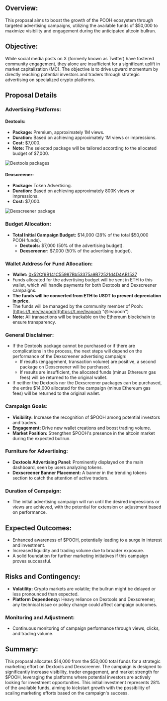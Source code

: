 ## Overview:

This proposal aims to boost the growth of the POOH ecosystem through targeted advertising campaigns, utilizing the available funds of $50,000 to maximize visibility and engagement during the anticipated altcoin bullrun.

## Objective:

While social media posts on X (formerly known as Twitter) have fostered community engagement, they alone are insufficient for a significant uplift in market capitalization (MC). The objective is to drive upward momentum by directly reaching potential investors and traders through strategic advertising on specialized crypto platforms.

## Proposal Details

### Advertising Platforms:

#### **Dextools:**

- **Package:** Premium, approximately 1M views.  
- **Duration:** Based on achieving approximately 1M views or impressions.  
- **Cost:** $7,000.  
- **Note:** The selected package will be tailored according to the allocated budget of $7,000.  

![Dextools packages](https://static.tally.xyz/9033b756-108d-414a-adb9-b76f574f8778_original.png "Dextools packages")

#### **Dexscreener:**

- **Package:** Token Advertising.  
- **Duration:** Based on achieving approximately 800K views or impressions.  
- **Cost:** $7,000.  

![Dexscreener package](https://static.tally.xyz/859572c0-e9ce-4ed8-a0d5-446f9151bcb1_original.png "Dexscreener package")

### Budget Allocation:

- **Total Initial Campaign Budget:** $14,000 (28% of the total $50,000 POOH funds).  
  - **Dextools:** $7,000 (50% of the advertising budget).  
  - **Dexscreener:** $7,000 (50% of the advertising budget).  

### Wallet Address for Fund Allocation:

- **Wallet:** [0x52Cf9B141C55987Bb53375a9B72521d4D4AB1537](https://etherscan.io/address/0x52Cf9B141C55987Bb53375a9B72521d4D4AB1537 "0x52Cf9B141C55987Bb53375a9B72521d4D4AB1537")  
- Funds allocated for the advertising budget will be sent in ETH to this wallet, which will handle payments for both Dextools and Dexscreener campaigns.  
- **The funds will be converted from ETH to USDT to prevent depreciation in price.**  
- The funds will be managed by the community member of Pooh: [https://t.me/leapooh](https://t.me/leapooh "@leapooh")  
- **Note:** All transactions will be trackable on the Ethereum blockchain to ensure transparency.  

### General Disclaimer:

- If the Dextools package cannot be purchased or if there are complications in the process, the next steps will depend on the performance of the Dexscreener advertising campaign:  
  - If results (engagement, transaction volume) are positive, a second package on Dexscreener will be purchased.  
  - If results are insufficient, the allocated funds (minus Ethereum gas fees) will be returned to the original wallet.  
- If neither the Dextools nor the Dexscreener packages can be purchased, the entire $14,000 allocated for the campaign (minus Ethereum gas fees) will be returned to the original wallet.  

### Campaign Goals:

- **Visibility:** Increase the recognition of $POOH among potential investors and traders.  
- **Engagement:** Drive new wallet creations and boost trading volume.  
- **Market Position:** Strengthen $POOH's presence in the altcoin market during the expected bullrun.  

### Furniture for Advertising:

- **Dextools Advertising Panel:** Prominently displayed on the main dashboard, seen by users analyzing tokens.  
- **Dexscreener Banner Placement:** A banner in the trending tokens section to catch the attention of active traders.  

### Duration of Campaign:

- The initial advertising campaign will run until the desired impressions or views are achieved, with the potential for extension or adjustment based on performance.  

## Expected Outcomes:

- Enhanced awareness of $POOH, potentially leading to a surge in interest and investment.  
- Increased liquidity and trading volume due to broader exposure.  
- A solid foundation for further marketing initiatives if this campaign proves successful.  

## Risks and Contingency:

- **Volatility:** Crypto markets are volatile; the bullrun might be delayed or less pronounced than expected.  
- **Platform Dependency:** Heavy reliance on Dextools and Dexscreener; any technical issue or policy change could affect campaign outcomes.  

### Monitoring and Adjustment:

- Continuous monitoring of campaign performance through views, clicks, and trading volume.  

## Summary:

This proposal allocates $14,000 from the $50,000 total funds for a strategic marketing effort on Dextools and Dexscreener. The campaign is designed to significantly increase visibility, trader engagement, and market strength for $POOH, leveraging the platforms where potential investors are actively looking for investment opportunities. This initial investment represents 28% of the available funds, aiming to kickstart growth with the possibility of scaling marketing efforts based on the campaign's success.
